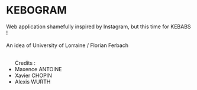 <h1> KEBOGRAM </h1>

Web application shamefully inspired by Instagram, but this time for KEBABS !
<br/><br/>
An idea of University of Lorraine / Florian Ferbach 
<br/><br/>
<ul> Credits :
<li> Maxence ANTOINE </li>
<li> Xavier CHOPIN</li>
<li> Alexis WURTH</li>
</ul>
